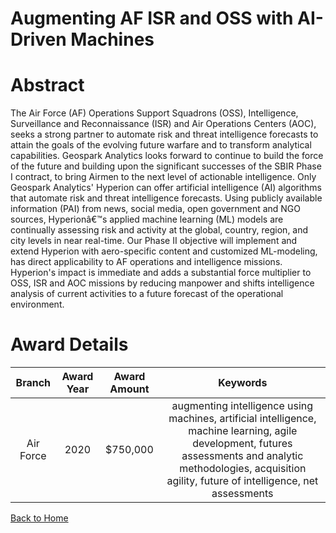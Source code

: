 
Augmenting AF ISR and OSS with AI-Driven Machines
=================================================

# Abstract


The Air Force (AF) Operations Support Squadrons (OSS), Intelligence, Surveillance and Reconnaissance (ISR) and Air Operations Centers (AOC), seeks a strong partner to automate risk and threat intelligence forecasts to attain the goals of the evolving future warfare and to transform analytical capabilities. Geospark Analytics looks forward to continue to build the force of the future and building upon the significant successes of the SBIR Phase I contract, to bring Airmen to the next level of actionable intelligence. Only Geospark Analytics' Hyperion can offer artificial intelligence (AI) algorithms that automate risk and threat intelligence forecasts. Using publicly available information (PAI) from news, social media, open government and NGO sources, Hyperionâ€™s applied machine learning (ML) models are continually assessing risk and activity at the global, country, region, and city levels in near real-time. Our Phase II objective will implement and extend Hyperion with aero-specific content and customized ML-modeling, has direct applicability to AF operations and intelligence missions. Hyperion's impact is immediate and adds a substantial force multiplier to OSS, ISR and AOC missions by reducing manpower and shifts intelligence analysis of current activities to a future forecast of the operational environment.  

# Award Details

|Branch|Award Year|Award Amount|Keywords|
| :---: | :---: | :---: | :---: |
|Air Force|2020|$750,000|augmenting intelligence using machines, artificial intelligence, machine learning, agile development, futures assessments and analytic methodologies, acquisition agility, future of intelligence, net assessments|
  
  


[Back to Home](https://github.com/chrischow/dod_sbir_awards/Reports/DJ/#1475)